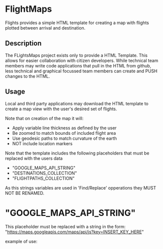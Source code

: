 FlightMaps
==========

Flights provides a simple HTML template for creating a map with flights plotted between arrival and destination. 

Description
-----------

The FLightsMaps project exists only to provide a HTML Template. This allows for easier collaboration with citizen developers. 
While technical team members may write code applications that pull in the HTML from github, less technical and graphical focussed team members can create and PUSH changes to the HTML.


Usage
-----

Local and third party applications may download the HTML template to create a map view with the user's desired set of flights.

Note that on creation of the map it will:
- Apply variable line thickness as defined by the user
- Be zoomed to match bounds of included flight area
- Use geodesic paths to match curvature of the earth
- NOT include location markers

Note that the template includes the following placeholders that must be replaced with the users data

* "GOOGLE_MAPS_API_STRING"
* "DESTINATIONS_COLLECTION"
* "FLIGHTPATHS_COLLECTION"

As this strings variables are used in 'Find/Replace' opperations they MUST NOT BE RENAMED.




# "GOOGLE_MAPS_API_STRING"
This placeholder must be replaced with a string in the form:
"https://maps.googleapis.com/maps/api/js?key=INSERT_KEY_HERE"

example of use:
<script async defer src="GOOGLE_MAPS_API_STRING&callback=initMap">


#"DESTINATIONS_COLLECTION"

This variable represents a collection of locations as terminal points for the included flights (ie Airports) in Json format. IE:

[{name: "NAME1", coordinates: {lat: xx.xxxxx, lng: yy.yyyyy},
{name: "NAME2", coordinates: {lat: xx.xxxxx, lng: yy.yyyyy},
{name: "NAME3", coordinates: {lat: xx.xxxxx, lng: yy.yyyyy}]


# "FLIGHTPATHS_COLLECTION"
This variable represents a collect of pairs of locations from the DESTINATIONS_COLLECTION that will have routes plotted on the maps
This collection should be in Json format and include required line thickness as defined below:

[{origin: destinations[x_].coordinates, destination: destinations[x_].coordinates, lineThickness: z1},
{origin: destinations[x_].coordinates, destination: destinations[x_].coordinates, lineThickness: z2},
{origin: destinations[x_].coordinates, destination: destinations[x_].coordinates, lineThickness: z3}]

where x_ is a valid index in the DESTINATIONS_COLLECTION
where z_ is a an integer or double value representing the required line thickness.

